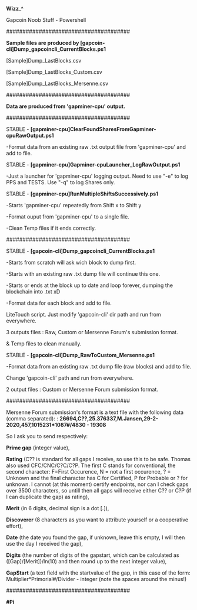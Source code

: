 **Wizz_^**

Gapcoin Noob Stuff - Powershell

######################################

**Sample files are produced by [gapcoin-cli]Dump_gapcoincli_CurrentBlocks.ps1**

[Sample]Dump_LastBlocks.csv

[Sample]Dump_LastBlocks_Custom.csv

[Sample]Dump_LastBlocks_Mersenne.csv

######################################

**Data are produced from 'gapminer-cpu' output.**

######################################



STABLE - **[gapminer-cpu]ClearFoundSharesFromGapminer-cpuRawOutput.ps1**

  -Format data from an existing raw .txt output file from 'gapminer-cpu' and add to file.


STABLE - **[gapminer-cpu]Gapminer-cpuLauncher_LogRawOutput.ps1**

  -Just a launcher for 'gapminer-cpu' logging output. Need to use "-e" to log PPS and TESTS. Use "-q" to log Shares only.


STABLE - **[gapminer-cpu]RunMultipleShiftsSuccessively.ps1**
  
  -Starts 'gapminer-cpu' repeatedly from Shift x to Shift y
  
  -Format ouput from 'gapminer-cpu' to a single file.
  
  -Clean Temp files if it ends correctly.



######################################



STABLE - **[gapcoin-cli]Dump_gapcoincli_CurrentBlocks.ps1**

  -Starts from scratch will ask wich block to dump first.
  
  -Starts with an existing raw .txt dump file will continue this one.
  
  -Starts or ends at the block up to date and loop forever, dumping the blockchain into .txt xD
  
  -Format data for each block and add to file.
  
  LiteTouch script. Just modify 'gapcoin-cli' dir path and run from everywhere.
  
  3 outputs files : Raw, Custom or Mersenne Forum's submission format.
  
  & Temp files to clean manually.


STABLE - **[gapcoin-cli]Dump_RawToCustom_Mersenne.ps1**

  -Format data from an existing raw .txt dump file (raw blocks) and add to file.
  
  Change 'gapcoin-cli' path and run from everywhere.
  
  2 output files : Custom or Mersenne Forum submission format.
  

######################################

Mersenne Forum submission's format is a text file with the following data (comma separated): :
**26694,C??,25.376337,M.Jansen,29-2-2020,457,1015231*1087#/4830 - 19308**


So I ask you to send respectively:

**Prime gap** (integer value),

**Rating** (C?? is standard for all gaps I receive, so use this to be safe. Thomas also used CFC/CNC/C?C/C?P. The first C stands for conventional, the second character: F=First Occurence, N = not a first occurence, ? = Unknown and the final character has C for Certified, P for Probable or ? for unknown. I cannot (at this moment) certify endpoints, nor can I check gaps over 3500 characters, so untill then all gaps will receive either C?? or C?P (if I can duplicate the gap) as rating),

**Merit** (in 6 digits, decimal sign is a dot [.]),

**Discoverer** (8 characters as you want to attribute yourself or a cooperative effort),

**Date** (the date you found the gap, if unknown, leave this empty, I will then use the day I received the gap),

**Digits** (the number of digits of the gapstart, which can be calculated as ([Gap]/[Merit])/ln(10) and then round up to the next integer value),

**GapStart** (a text field with the startvalue of the gap, in this case of the form: Multiplier*Primorial#/Divider - integer (note the spaces around the minus!)

######################################

**#Pi**
